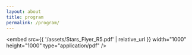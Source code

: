 ```yaml
---
layout: about
title: program
permalink: /program/
---
```


<embed src={{ '/assets/Stars_Flyer_R5.pdf' | relative_url }} width="1000" height="1000" type="application/pdf" />

<!-- <object data="/assets/program.pdf"  type="application/pdf" width="900" height="900">
</object> -->

<!--
![Program 1](/assets/images/program-1.png "program-1")
![Program 2](/assets/images/program-2.png "program-2")
![Program 3](/assets/images/program-3.png "program-3")
![Program 4](/assets/images/program-4.png "program-4")
![Program 5](/assets/images/program-5.png "program-5")
![Program 6](/assets/images/program-6.png "program-6")
![Program 7](/assets/images/program-7.png "program-7")
-->
